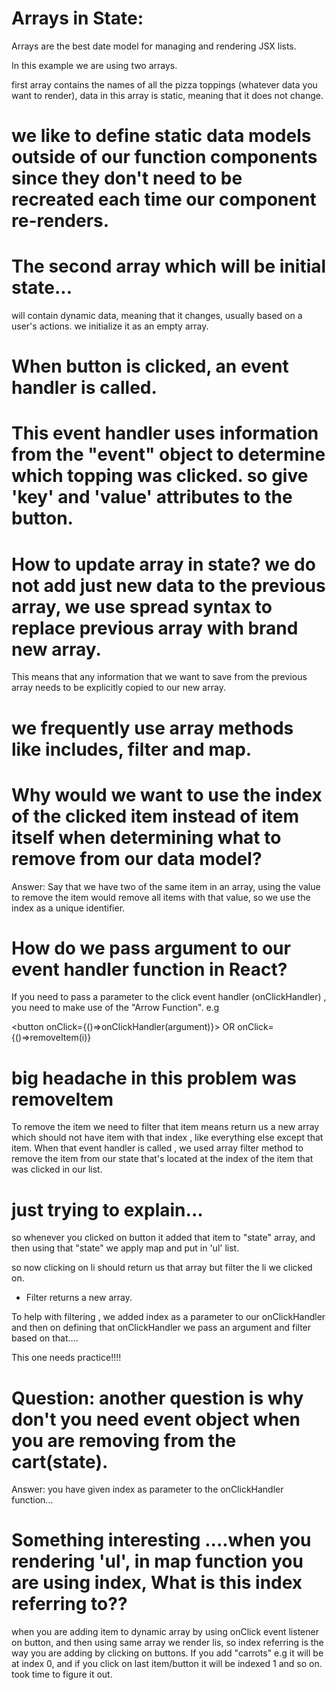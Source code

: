 # Arrays in State:

Arrays are the best date model for managing and rendering JSX lists.

In this example we are using two arrays.

first array contains the names of all the pizza toppings (whatever data you want to render), data in this array  is static, meaning that it does not change.

# we like to define static data models outside of our function components since they don't need to be recreated each time our component re-renders.

# The second array which will be initial state...


will contain dynamic data, meaning that it changes, usually based on a user's actions. we initialize it as an empty array.

# When button is clicked, an event handler is called.

# This event handler uses information from the "event" object to determine which topping was clicked. so give 'key' and 'value' attributes to the button.


# How to update array in state? we do not add just new data to the previous array, we use spread syntax to replace previous array with brand new array.
This means that any information that we want to save from the previous array needs to be explicitly copied to our new array.

# we frequently use array methods like includes, filter and map.


#  Why would we want to use the index of the clicked item instead of item itself when determining what to remove from our data model?

Answer: Say that we have two of the same item in an array, using the value to remove the item would remove all items with that value, so we use the index as a unique identifier.


# How do we pass argument to our event handler function in React?

If you need to pass a parameter to the click event handler (onClickHandler) , you need to make use of the "Arrow Function".
e.g

<button onClick={()=>onClickHandler(argument)}>
OR
 onClick={()=>removeItem(i)}

 # big headache in this problem was removeItem
 To remove the item we need to filter that item means return us a new array which should not have item with that index , like everything else except that item.
 When that event handler is called , we used array filter method to remove the item from our state that's located at the index of the item that was clicked in our list.




# just trying to explain...

so whenever you clicked on button it added that item to "state" array, and then using that "state" we apply map and put in 'ul' list. 

so now clicking on li should return us that array but filter the li we clicked on.

* Filter returns a new array.

To help with filtering , we added index as a parameter to our onClickHandler and then on defining that onClickHandler we pass an argument and filter based on that.... 

This one needs practice!!!!

# Question: another question is why don't you need event object when you are removing from the cart(state).

Answer: you have given index as parameter to the onClickHandler function...


# Something interesting ....when you rendering 'ul', in map function you are using index, What is this index referring to??

when you are adding item to dynamic array by using onClick event listener on button, and then using same array we render lis, so index referring is the way you are adding by clicking on buttons. If you add  "carrots" e.g it will be at index 0, and if you click on last item/button it will be indexed 1 and so on. took time to figure it out.  